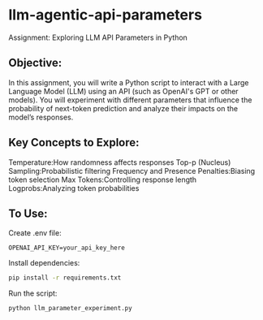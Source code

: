# llm-agentic-api-parameters
Assignment: Exploring LLM API Parameters in Python

## Objective:

In this assignment, you will write a Python script to interact with a Large Language Model (LLM) using an API (such as OpenAI's GPT or other models). You will experiment with different parameters that influence the probability of next-token prediction and analyze their impacts on the model’s responses.

## Key Concepts to Explore:

Temperature:How randomness affects responses
Top-p (Nucleus) Sampling:Probabilistic filtering
Frequency and Presence Penalties:Biasing token selection
Max Tokens:Controlling response length
Logprobs:Analyzing token probabilities

## To Use:

Create .env file:

```env
OPENAI_API_KEY=your_api_key_here
```

Install dependencies:
```bash
pip install -r requirements.txt
```

Run the script:
```bash
python llm_parameter_experiment.py
```
